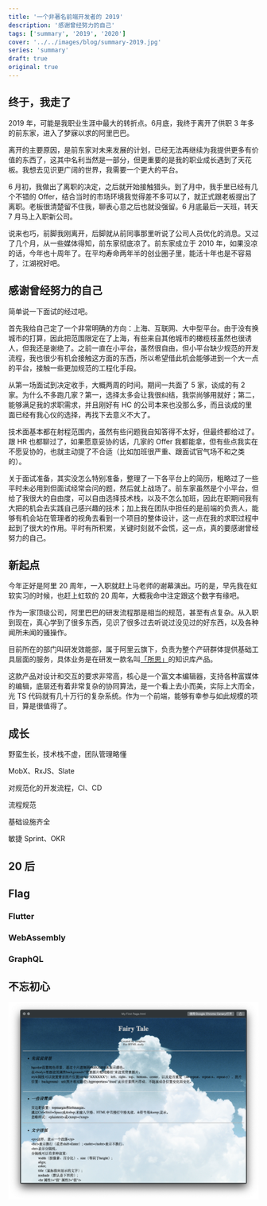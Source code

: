 ```yaml
---
title: '一个非著名前端开发者的 2019'
description: '感谢曾经努力的自己'
tags: ['summary', '2019', '2020']
cover: '../../images/blog/summary-2019.jpg'
series: 'summary'
draft: true
original: true
---
```


## 终于，我走了

2019 年，可能是我职业生涯中最大的转折点。6月底，我终于离开了供职 3 年多的前东家，进入了梦寐以求的阿里巴巴。

离开的主要原因，是前东家对未来发展的计划，已经无法再继续为我提供更多有价值的东西了，这其中名利当然是一部分，但更重要的是我的职业成长遇到了天花板。我想去见识更广阔的世界，我需要一个更大的平台。

6 月初，我做出了离职的决定，之后就开始接触猎头。到了月中，我手里已经有几个不错的 Offer，结合当时的市场环境我觉得差不多可以了，就正式跟老板提出了离职。老板很清楚留不住我，聊表心意之后也就没强留。6 月底最后一天班，转天 7 月马上入职新公司。

说来也巧，前脚我刚离开，后脚就从前同事那里听说了公司人员优化的消息。又过了几个月，从一些媒体得知，前东家彻底凉了。前东家成立于 2010 年，如果没凉的话，今年也十周年了。在平均寿命两年半的创业圈子里，能活十年也是不容易了，江湖祝好吧。

## 感谢曾经努力的自己

简单说一下面试的经过吧。

首先我给自己定了一个非常明确的方向：上海、互联网、大中型平台。由于没有换城市的打算，因此把范围限定在了上海，有些来自其他城市的橄榄枝虽然也很诱人，但我还是谢绝了。之前一直在小平台，虽然很自由，但小平台缺少规范的开发流程，我也很少有机会接触这方面的东西，所以希望借此机会能够进到一个大一点的平台，接触一些更加规范的工程化手段。

从第一场面试到决定收手，大概两周的时间。期间一共面了 5 家，谈成的有 2 家。为什么不多跑几家？第一，选择太多会让我很纠结，我崇尚够用就好；第二，能够满足我的求职需求，并且刚好有 HC 的公司本来也没那么多，而且谈成的里面已经有我心仪的选择，再找下去意义不大了。

技术面基本都在射程范围内，虽然有些问题我自知答得不太好，但最终都给过了。跟 HR 也都聊过了，如果愿意妥协的话，几家的 Offer 我都能拿，但有些点我实在不愿妥协的，也就主动提了不合适（比如加班很严重、跟面试官气场不和之类的）。

关于面试准备，其实没怎么特别准备，整理了一下各平台上的简历，粗略过了一些平时未必用到但面试经常会问的题，然后就上战场了。前东家虽然是个小平台，但给了我很大的自由度，可以自由选择技术栈，以及不怎么加班，因此在职期间我有大把的机会去实践自己感兴趣的技术；加上我在团队中担任的是前端的负责人，能够有机会站在管理者的视角去看到一个项目的整体设计，这一点在我的求职过程中起到了很大的作用。平时有所积累，关键时刻就不会慌，这一点，真的要感谢曾经努力的自己。

## 新起点

今年正好是阿里 20 周年，一入职就赶上马老师的谢幕演出。巧的是，早先我在虹软实习的时候，也赶上虹软的 20 周年，大概我命中注定跟这个数字有缘吧。

作为一家顶级公司，阿里巴巴的研发流程那是相当的规范，甚至有点复杂。从入职到现在，真心学到了很多东西，见识了很多过去听说过没见过的好东西，以及各种闻所未闻的骚操作。

目前所在的部门叫研发效能部，属于阿里云旗下，负责为整个产研群体提供基础工具层面的服务，具体业务是在研发一款名叫[「所思」](https://suosi.teambition.net)的知识库产品。

这款产品对设计和交互的要求非常高，核心是一个富文本编辑器，支持各种富媒体的编辑，底层还有着非常复杂的协同算法，是一个看上去小而美，实际上大而全，光 TS 代码就有几十万行的复杂系统。作为一个前端，能够有幸参与如此规模的项目，算是很值得了。

## 成长

野蛮生长，技术栈不虚，团队管理略懂

MobX、RxJS、Slate

对规范化的开发流程，CI、CD

流程规范

基础设施齐全

敏捷 Sprint、OKR

## 20 后

## Flag

### Flutter

### WebAssembly

### GraphQL

## 不忘初心

![My First Page](../../images/blog/summary-2019/my-first-page.png)
